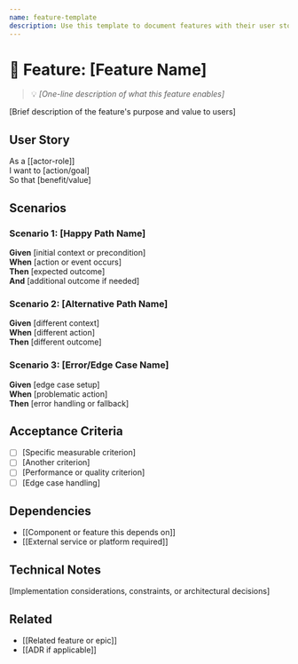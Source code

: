 ```yaml
---
name: feature-template
description: Use this template to document features with their user stories, scenarios, and acceptance criteria.
---
```

# 🎯 Feature: [Feature Name]
> 💡 *[One-line description of what this feature enables]*

[Brief description of the feature's purpose and value to users]

## User Story
As a [[actor-role]]  
I want to [action/goal]  
So that [benefit/value]

## Scenarios

### Scenario 1: [Happy Path Name]
**Given** [initial context or precondition]  
**When** [action or event occurs]  
**Then** [expected outcome]  
**And** [additional outcome if needed]

### Scenario 2: [Alternative Path Name]
**Given** [different context]  
**When** [different action]  
**Then** [different outcome]

### Scenario 3: [Error/Edge Case Name]
**Given** [edge case setup]  
**When** [problematic action]  
**Then** [error handling or fallback]

## Acceptance Criteria
- [ ] [Specific measurable criterion]
- [ ] [Another criterion]
- [ ] [Performance or quality criterion]
- [ ] [Edge case handling]

## Dependencies
- [[Component or feature this depends on]]
- [[External service or platform required]]

## Technical Notes
[Implementation considerations, constraints, or architectural decisions]

## Related
- [[Related feature or epic]]
- [[ADR if applicable]]
